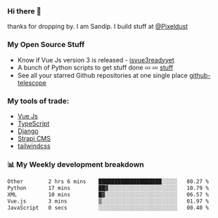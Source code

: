 ### Hi there 👋

thanks for dropping by.
I am Sandip. I build stuff at [@Pixeldust](github.com/pixeldust-in/)

###  **My Open Source Stuff**

 - Know if Vue Js version 3 is released -  [isvue3readyyet](https://github.com/sandiprb/isvue3readyyet)
 - A bunch of Python scripts to get stuff done 💤 💤 [stuff](https://github.com/sandiprb/stuff)
 - See all your starred Github repositories at one single place [github-telescope](https://github.com/sandiprb/github-telescope)



###  **My tools of trade:**
 - [Vue Js](https://github.com/vuejs/vue/)
 - [TypeScript](https://github.com/microsoft/TypeScript)
 - [Django](github.com/django/django)
 - [Strapi CMS](github.com/strapi/strapi)
 - [tailwindcss](https://github.com/tailwindlabs/tailwindcss)


###  📊 **My Weekly development breakdown**
<!--START_SECTION:waka-->

```txt
Other        2 hrs 6 mins    ████████████████████░░░░░   80.27 %
Python       17 mins         ██▓░░░░░░░░░░░░░░░░░░░░░░   10.79 %
XML          10 mins         █▓░░░░░░░░░░░░░░░░░░░░░░░   06.57 %
Vue.js       3 mins          ▒░░░░░░░░░░░░░░░░░░░░░░░░   01.97 %
JavaScript   0 secs          ░░░░░░░░░░░░░░░░░░░░░░░░░   00.40 %
```

<!--END_SECTION:waka-->
